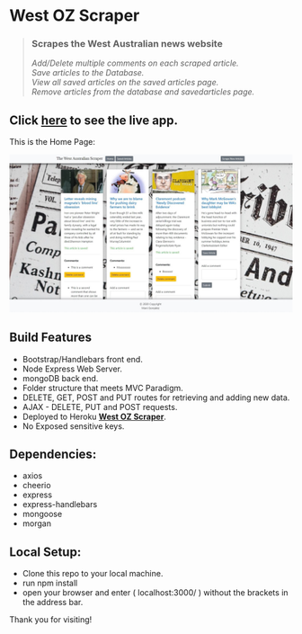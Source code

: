 # West OZ Scraper

> ### Scrapes the West Australian news website
>
> _Add/Delete multiple comments on each scraped article._  
> _Save articles to the Database._  
> _View all saved articles on the saved articles page._  
> _Remove articles from the database and savedarticles page._

## Click <a href="https://west-oz-scraper.herokuapp.com/" target="_blank"> here</a> to see the live app.

This is the Home Page:

<a href="https://west-oz-scraper.herokuapp.com/"  target="_blank"><img src="public/assets/images/WestOZScraper.jpg" title="West OZ Scraper" alt="West OZ Scraper"></a>

## Build Features

- Bootstrap/Handlebars front end.
- Node Express Web Server.
- mongoDB back end.
- Folder structure that meets MVC Paradigm.
- DELETE, GET, POST and PUT routes for retrieving and adding new data.
- AJAX - DELETE, PUT and POST requests.
- Deployed to Heroku <a href="https://west-oz-scraper.herokuapp.com/" target="_blank">**West OZ Scraper**</a>.
- No Exposed sensitive keys.

## Dependencies:

- axios
- cheerio
- express
- express-handlebars
- mongoose
- morgan

## Local Setup:

- Clone this repo to your local machine.
- run npm install
- open your browser and enter ( localhost:3000/ ) without the brackets in the address bar.

Thank you for visiting!
